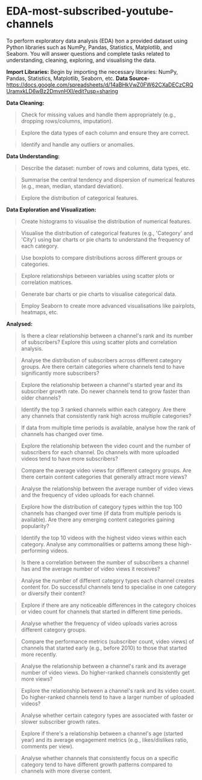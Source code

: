 # EDA-most-subscribed-youtube-channels

To perform exploratory data analysis (EDA) ḥon a provided dataset using Python libraries such as NumPy, Pandas, Statistics, Matplotlib, and Seaborn. You will answer questions and complete tasks related to understanding, cleaning, exploring, and visualising the data.

**Import Libraries:** Begin by importing the necessary libraries: NumPy, Pandas, Statistics, Matplotlib, Seaborn, etc.
**Data Source**- https://docs.google.com/spreadsheets/d/14aBHkVwZ0FW62CXaDECzCRQUramxkLD6wBz2DmvnHXI/edit?usp=sharing

**Data Cleaning:**

>Check for missing values and handle them appropriately (e.g., dropping rows/columns, imputation).

>Explore the data types of each column and ensure they are correct.

>Identify and handle any outliers or anomalies.

**Data Understanding:**

>Describe the dataset: number of rows and columns, data types, etc.

>Summarise the central tendency and dispersion of numerical features (e.g., mean, median, standard deviation).

>Explore the distribution of categorical features.

**Data Exploration and Visualization:**

>Create histograms to visualise the distribution of numerical features.

>Visualise the distribution of categorical features (e.g., 'Category' and 'City') using bar charts or pie charts to understand the frequency of each category.

>Use boxplots to compare distributions across different groups or categories.

>Explore relationships between variables using scatter plots or correlation matrices.

>Generate bar charts or pie charts to visualise categorical data.

>Employ Seaborn to create more advanced visualisations like pairplots, heatmaps, etc.


**Analysed:**
>Is there a clear relationship between a channel's rank and its number of subscribers? Explore this using scatter plots and correlation analysis.

>Analyse the distribution of subscribers across different category groups. Are there certain categories where channels tend to have significantly more subscribers?

>Explore the relationship between a channel's started year and its subscriber growth rate. Do newer channels tend to grow faster than older channels?

>Identify the top 3 ranked channels within each category. Are there any channels that consistently rank high across multiple categories?

>If data from multiple time periods is available, analyse how the rank of channels has changed over time.

>Explore the relationship between the video count and the number of subscribers for each channel. Do channels with more uploaded videos tend to have more subscribers?

>Compare the average video views for different category groups. Are there certain content categories that generally attract more views?

>Analyse the relationship between the average number of video views and the frequency of video uploads for each channel.

>Explore how the distribution of category types within the top 100 channels has changed over time (if data from multiple periods is available). Are there any emerging content categories gaining popularity?

>Identify the top 10 videos with the highest video views within each category. Analyse any commonalities or patterns among these high-performing videos.

>Is there a correlation between the number of subscribers a channel has and the average number of video views it receives?

>Analyse the number of different category types each channel creates content for. Do successful channels tend to specialise in one category or diversify their content?

>Explore if there are any noticeable differences in the category choices or video count for channels that started in different time periods.

>Analyse whether the frequency of video uploads varies across different category groups.

>Compare the performance metrics (subscriber count, video views) of channels that started early (e.g., before 2010) to those that started more recently.

>Analyse the relationship between a channel's rank and its average number of video views. Do higher-ranked channels consistently get more views?

>Explore the relationship between a channel's rank and its video count. Do higher-ranked channels tend to have a larger number of uploaded videos?

>Analyse whether certain category types are associated with faster or slower subscriber growth rates.

>Explore if there's a relationship between a channel's age (started year) and its average engagement metrics (e.g., likes/dislikes ratio, comments per view).

>Analyse whether channels that consistently focus on a specific category tend to have different growth patterns compared to channels with more diverse content.
